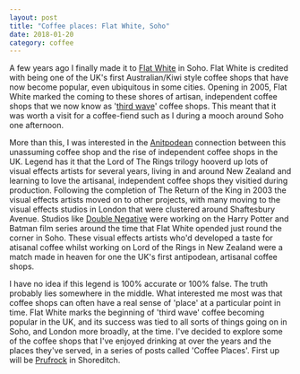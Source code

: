 ```yaml
---
layout: post
title: "Coffee places: Flat White, Soho"
date: 2018-01-20
category: coffee
---
```


A few years ago I finally made it to [Flat White](http://flatwhitesoho.co.uk/) in Soho.
Flat White is credited with being one of the UK's first Australian/Kiwi style coffee shops that have now become popular, even ubiquitous in some cities. Opening in 2005, Flat White marked the coming to these shores of artisan, independent coffee shops that we now know as '[third wave](https://www.craftbeveragejobs.com/the-history-of-first-second-and-third-wave-coffee-22315/)' coffee shops. This meant that it was worth a visit for a coffee-fiend such as I during a mooch around Soho one afternoon.

More than this, I was interested in the [Anitpodean](https://www.australiantimes.co.uk/coffee-cult-visits-flat-white-in-soho/) connection between this unassuming coffee shop and the rise of independent coffee shops in the UK. Legend has it that the Lord of The Rings trilogy hooverd up lots of visual effects artists for several years, living in and around New Zealand and learning to love the artisanal, independent coffee shops they visitied during production. Following the completion of The Return of the King in 2003 the visual effects artists moved on to other projects, with many moving to the visual effects studios in London that were clustered around Shaftesbury Avenue. Studios like [Double Negative](http://www.dneg.com/) were working on the Harry Potter and Batman film series around the time that Flat White opended just round the corner in Soho. These visual effects artists who'd developed a taste for atisanal coffee whilst working on Lord of the Rings in New Zealand were a match made in heaven for one the UK's first antipodean, artisanal coffee shops.

I have no idea if this legend is 100% accurate or 100% false. The truth probably lies somewhere in the middle. What interested me most was that coffee shops can often have a real sense of 'place' at a particular point in time. Flat White marks the beginning of 'third wave' coffee becoming popular in the UK, and its success was tied to all sorts of things going on in Soho, and London more broadly, at the time. I've decided to explore some of the coffee shops that I've enjoyed drinking at over the years and the places they've served, in a series of posts called 'Coffee Places'. First up will be 
[Prufrock](https://scottcolfer.com/coffee/2018/01/21/prufrock-shoreditch.html) in Shoreditch.
